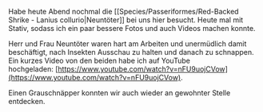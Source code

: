 Habe heute Abend nochmal die [[Species/Passeriformes/Red-Backed Shrike - Lanius collurio|Neuntöter]] bei uns hier besucht. Heute mal mit Stativ, sodass ich ein paar bessere Fotos und auch Videos machen konnte. 

Herr und Frau Neuntöter waren hart am Arbeiten und unermüdlich damit beschäftigt, nach Insekten Ausschau zu halten und danach zu schnappen. Ein kurzes Video von den beiden habe ich auf YouTube hochgeladen: [https://www.youtube.com/watch?v=nFU9uojCVow](https://www.youtube.com/watch?v=nFU9uojCVow).  

Einen Grauschnäpper konnten wir auch wieder an gewohnter Stelle entdecken.